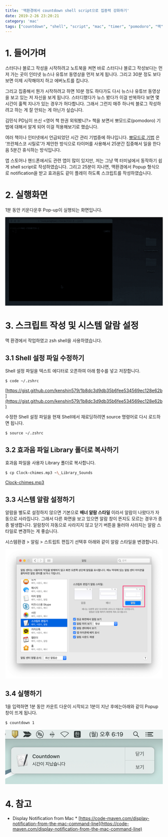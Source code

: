 ```yaml
---
title: '맥환경에서 countdown shell script으로 집중력 강화하기'
date: 2019-2-26 23:20:21
category: 'mac'
tags: ["countdown", "shell", "script", "mac", "timer", "pomodoro", "맥", "스트립트", "뽀모도로"]
---
```


# 1. 들어가며

스터디나 블로그 작성을 시작하려고 노트북을 켜면 바로 스터디나 블로그 작성보다는 먼저 가는 곳이 인터넷 뉴스나 유튜브 동영상을 먼저 보게 됩니다. 그리고 30분 정도 보다 보면 이제 시작해야지 하고 에버노트를 킵니다.

그리고 집중해서 뭔가 시작하려고 하면 10분 정도 하다가도 다시 뉴스나 유튜브 동영상을 보고 있는 저 자신을 보게 됩니다. 스터디했다가 뉴스 봤다가 이걸 반복하다 보면 몇 시간이 훌쩍 지나가 있는 경우가 허다합니다. 그래서 그런지 매주 하나씩 블로그 작성하려고 하는 게 잘 안되는 게 아닌가 싶습니다.

김민식 PD님이 쓰신 <영어 책 한권 외워봤니?> 책을 보면서 뽀모드로(pomodoro) 기법에 대해서 알게 되어 이걸 적용해보기로 했습니다.

여러 책이나 인터넷에서 언급되었던 시간 관리 기법중에 하나입니다. [뽀모드로 기법](https://ko.wikipedia.org/wiki/%EB%BD%80%EB%AA%A8%EB%8F%84%EB%A1%9C_%EA%B8%B0%EB%B2%95) 은 ‘프란체스코 시릴로’가 제안한 방식으로 타이머를 사용해서 25분간 집중해서 일을 한다음 5분간 휴식하는 방식입니다.

앱 스토어나 핸드폰에서도 관련 앱이 많이 있지만, 저는 그냥 맥 터미널에서 동작하기 쉽게 shell script로 작성하였습니다. 그리고 25분이 지나면, 맥환경에서 Popup 형식으로 notification을 받고 효과음도 같이 플레이 하도록 스크립트를 작성하였습니다.

# 2. 실행화면

1분 동안 키운다운후 Pop-up이 실행되는 화면입니다.

![](images/맥환경에서-countdown-shell-script으로-집중력-강화하기/countdown_clip.gif)

# 3. 스크립트 작성 및 시스템 알람 설정

맥 환경에서 작업하였고 zsh shell을 사용하였습니다.

## 3.1 Shell 설정 파일 수정하기

Shell 설정 파일을 텍스트 에디터로 오픈하여 아래 함수를 넣고 저장합니다.

```bash
$ code ~/.zshrc
```

[https://gist.github.com/kenshin579/1b8dc3d9db35b6fee534569ec128e62b](https://gist.github.com/kenshin579/1b8dc3d9db35b6fee534569ec128e62b)

수정한 Shell 설정 파일을 현재 Shell에서 재로딩하려면 source 명령어로 다시 로드하면 됩니다.

```bash
$ source ~/.zshrc
```

## 3.2 효과음 파일 Library 폴더로 복사하기

효과음 파일을 사용자 Library 폴더로 복사합니다.

```bash
$ cp Clock-chimes.mp3 ~\_Library_Sounds
```

<a href='Clock-chimes.mp3'>Clock-chimes.mp3</a>

## 3.3 시스템 알람 설정하기

알람을 별도로 설정하지 않으면 기본으로 **배너 알람 스타일** 이라서 알람이 나왔다가 자동으로 사라집니다. 그래서 다른 화면을 보고 있으면 알람 창이 뜬지도 모르는 경우가 종종 발생합니다. 알람창이 자동으로 사라지지 않고 닫기 버튼을 둘러야 사라지는 알람 스타일로 변경하는 게 좋습니다.

시스템환경 > 알림 > 스트립트 편집기 선택후 아래와 같이 알람 스타일을 변경합니다.

![](images/맥환경에서-countdown-shell-script으로-집중력-강화하기/C20D14F1-A6B9-41CA-B38B-C2ACA00774E3.png)

## 3.4 실행하기

1을 입력하면 1분 동안 카운트 다운이 시작되고 1분이 지난 후에는아래와 같이 Popup 창이 뜨게 됩니다.

```bash
$ countdown 1
```

![](images/맥환경에서-countdown-shell-script으로-집중력-강화하기/image_3.png)

# 4. 참고

- Display Notification from Mac \* [https://code-maven.com/display-notification-from-the-mac-command-line](https://code-maven.com/display-notification-from-the-mac-command-line)

